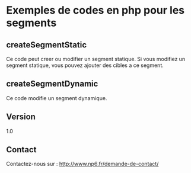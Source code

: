 Exemples de codes en php pour les segments
==

createSegmentStatic
--

Ce code peut creer ou modifier un segment statique. Si vous modifiez un segment statique, vous pouvez ajouter des cibles a ce segment.

createSegmentDynamic
--

Ce code modifie un segment dynamique.


Version
--

1.0

Contact
--

Contactez-nous sur : http://www.np6.fr/demande-de-contact/

